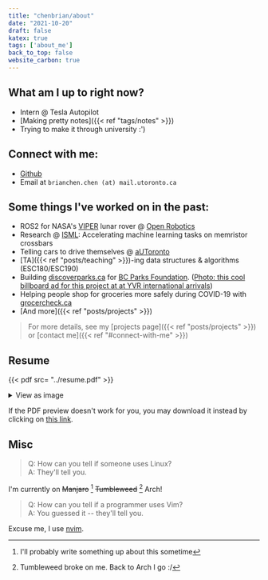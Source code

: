 ```yaml
---
title: "chenbrian/about"
date: "2021-10-20"
draft: false
katex: true
tags: ['about_me']
back_to_top: false
website_carbon: true
---
```



## What am I up to right now?

- Intern @ Tesla Autopilot
- [Making pretty notes]({{< ref "tags/notes" >}})
- Trying to make it through university :')

##  Connect with me:

- [Github](https://github.com/ihasdapie)
- Email at `brianchen.chen (at) mail.utoronto.ca`


## Some things I've worked on in the past:
- ROS2 for NASA's [VIPER](https://www.nasa.gov/viper) lunar rover @ [Open Robotics](https://openrobotics.org/)
- Research @ [ISML](https://www.eecg.utoronto.ca/~roman/): Accelerating machine learning tasks on memristor crossbars
- Telling cars to drive themselves @ [aUToronto](https://www.autodrive.utoronto.ca/)
- [TA]({{< ref "posts/teaching" >}})-ing data structures & algorithms (ESC180/ESC190)
- Building [discoverparks.ca](discoverparks.ca) for [BC Parks Foundation](https://bcparksfoundation.ca/).  ([Photo: this cool billboard ad for this project at at YVR international arrivals](./bcpf_dp_ad.jpg))
- Helping people shop for groceries more safely during COVID-19 with [grocercheck.ca](https://grocercheck.ca/)
- [And more]({{< ref "posts/projects" >}})

> For more details, see my [projects page]({{< ref "posts/projects" >}}) or [contact me]({{< ref "#connect-with-me" >}})



## Resume
{{< pdf src= "../resume.pdf" >}}

<details>
  <summary>View as image</summary>
  <img src="{{<baseurl>}}/resume.png" alt="Resume" style="width:100%">
</details>

If the PDF preview doesn't work for you, you may download it instead by clicking on [this link]({{<baseurl>}}/resume.pdf).


## Misc

> Q: How can you tell if someone uses Linux?  
> A: They'll tell you.

I'm currently on ~~Manjaro~~  [^1] ~~Tumbleweed~~ [^2] Arch!

[^1]: I'll probably write something up about this sometime
[^2]: Tumbleweed broke on me. Back to Arch I go :/


> Q: How can you tell if a programmer uses Vim?  
> A: You guessed it -- they'll tell you.

Excuse me, I use [nvim](https://github.com/ihasdapie/dotfiles).



